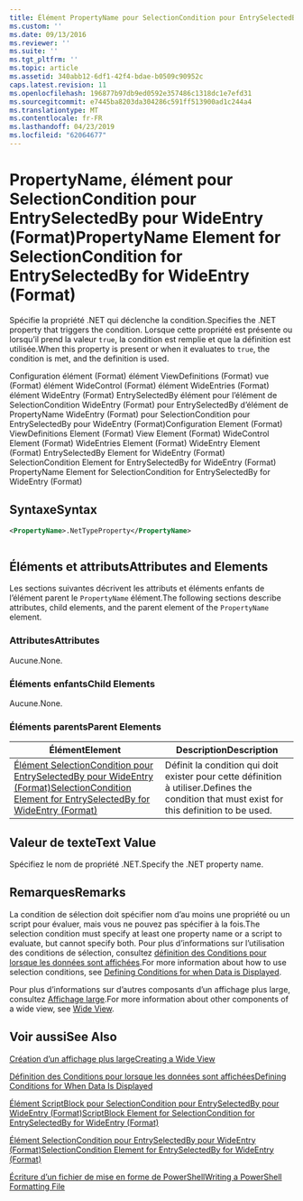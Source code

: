 ```yaml
---
title: Élément PropertyName pour SelectionCondition pour EntrySelectedBy pour WideEntry (Format) | Microsoft Docs
ms.custom: ''
ms.date: 09/13/2016
ms.reviewer: ''
ms.suite: ''
ms.tgt_pltfrm: ''
ms.topic: article
ms.assetid: 340abb12-6df1-42f4-bdae-b0509c90952c
caps.latest.revision: 11
ms.openlocfilehash: 196877b97db9ed0592e357486c1318dc1e7efd31
ms.sourcegitcommit: e7445ba8203da304286c591ff513900ad1c244a4
ms.translationtype: MT
ms.contentlocale: fr-FR
ms.lasthandoff: 04/23/2019
ms.locfileid: "62064677"
---
```

# <a name="propertyname-element-for-selectioncondition-for-entryselectedby-for-wideentry-format"></a><span data-ttu-id="5fefa-102">PropertyName, élément pour SelectionCondition pour EntrySelectedBy pour WideEntry (Format)</span><span class="sxs-lookup"><span data-stu-id="5fefa-102">PropertyName Element for SelectionCondition for EntrySelectedBy for WideEntry (Format)</span></span>

<span data-ttu-id="5fefa-103">Spécifie la propriété .NET qui déclenche la condition.</span><span class="sxs-lookup"><span data-stu-id="5fefa-103">Specifies the .NET property that triggers the condition.</span></span> <span data-ttu-id="5fefa-104">Lorsque cette propriété est présente ou lorsqu’il prend la valeur `true`, la condition est remplie et que la définition est utilisée.</span><span class="sxs-lookup"><span data-stu-id="5fefa-104">When this property is present or when it evaluates to `true`, the condition is met, and the definition is used.</span></span>

<span data-ttu-id="5fefa-105">Configuration élément (Format) élément ViewDefinitions (Format) vue (Format) élément WideControl (Format) élément WideEntries (Format) élément WideEntry (Format) EntrySelectedBy élément pour l’élément de SelectionCondition WideEntry (Format) pour EntrySelectedBy d’élément de PropertyName WideEntry (Format) pour SelectionCondition pour EntrySelectedBy pour WideEntry (Format)</span><span class="sxs-lookup"><span data-stu-id="5fefa-105">Configuration Element (Format) ViewDefinitions Element (Format) View Element (Format) WideControl Element (Format) WideEntries Element (Format) WideEntry Element (Format) EntrySelectedBy Element for WideEntry (Format) SelectionCondition Element for EntrySelectedBy for WideEntry (Format) PropertyName Element for SelectionCondition for EntrySelectedBy for WideEntry (Format)</span></span>

## <a name="syntax"></a><span data-ttu-id="5fefa-106">Syntaxe</span><span class="sxs-lookup"><span data-stu-id="5fefa-106">Syntax</span></span>

```xml
<PropertyName>.NetTypeProperty</PropertyName>
```

```csharp

```

## <a name="attributes-and-elements"></a><span data-ttu-id="5fefa-107">Éléments et attributs</span><span class="sxs-lookup"><span data-stu-id="5fefa-107">Attributes and Elements</span></span>

<span data-ttu-id="5fefa-108">Les sections suivantes décrivent les attributs et éléments enfants de l’élément parent le `PropertyName` élément.</span><span class="sxs-lookup"><span data-stu-id="5fefa-108">The following sections describe attributes, child elements, and the parent element of the `PropertyName` element.</span></span>

### <a name="attributes"></a><span data-ttu-id="5fefa-109">Attributes</span><span class="sxs-lookup"><span data-stu-id="5fefa-109">Attributes</span></span>

<span data-ttu-id="5fefa-110">Aucune.</span><span class="sxs-lookup"><span data-stu-id="5fefa-110">None.</span></span>

### <a name="child-elements"></a><span data-ttu-id="5fefa-111">Éléments enfants</span><span class="sxs-lookup"><span data-stu-id="5fefa-111">Child Elements</span></span>

<span data-ttu-id="5fefa-112">Aucune.</span><span class="sxs-lookup"><span data-stu-id="5fefa-112">None.</span></span>

### <a name="parent-elements"></a><span data-ttu-id="5fefa-113">Éléments parents</span><span class="sxs-lookup"><span data-stu-id="5fefa-113">Parent Elements</span></span>

|<span data-ttu-id="5fefa-114">Élément</span><span class="sxs-lookup"><span data-stu-id="5fefa-114">Element</span></span>|<span data-ttu-id="5fefa-115">Description</span><span class="sxs-lookup"><span data-stu-id="5fefa-115">Description</span></span>|
|-------------|-----------------|
|[<span data-ttu-id="5fefa-116">Élément SelectionCondition pour EntrySelectedBy pour WideEntry (Format)</span><span class="sxs-lookup"><span data-stu-id="5fefa-116">SelectionCondition Element for EntrySelectedBy for WideEntry (Format)</span></span>](./selectioncondition-element-for-entryselectedby-for-widecontrol-format.md)|<span data-ttu-id="5fefa-117">Définit la condition qui doit exister pour cette définition à utiliser.</span><span class="sxs-lookup"><span data-stu-id="5fefa-117">Defines the condition that must exist for this definition to be used.</span></span>|

## <a name="text-value"></a><span data-ttu-id="5fefa-118">Valeur de texte</span><span class="sxs-lookup"><span data-stu-id="5fefa-118">Text Value</span></span>

<span data-ttu-id="5fefa-119">Spécifiez le nom de propriété .NET.</span><span class="sxs-lookup"><span data-stu-id="5fefa-119">Specify the .NET property name.</span></span>

## <a name="remarks"></a><span data-ttu-id="5fefa-120">Remarques</span><span class="sxs-lookup"><span data-stu-id="5fefa-120">Remarks</span></span>

<span data-ttu-id="5fefa-121">La condition de sélection doit spécifier nom d’au moins une propriété ou un script pour évaluer, mais vous ne pouvez pas spécifier à la fois.</span><span class="sxs-lookup"><span data-stu-id="5fefa-121">The selection condition must specify at least one property name or a script to evaluate, but cannot specify both.</span></span> <span data-ttu-id="5fefa-122">Pour plus d’informations sur l’utilisation des conditions de sélection, consultez [définition des Conditions pour lorsque les données sont affichées](./defining-conditions-for-displaying-data.md).</span><span class="sxs-lookup"><span data-stu-id="5fefa-122">For more information about how to use selection conditions, see [Defining Conditions for when Data is Displayed](./defining-conditions-for-displaying-data.md).</span></span>

<span data-ttu-id="5fefa-123">Pour plus d’informations sur d’autres composants d’un affichage plus large, consultez [Affichage large](./creating-a-wide-view.md).</span><span class="sxs-lookup"><span data-stu-id="5fefa-123">For more information about other components of a wide view, see [Wide View](./creating-a-wide-view.md).</span></span>

## <a name="see-also"></a><span data-ttu-id="5fefa-124">Voir aussi</span><span class="sxs-lookup"><span data-stu-id="5fefa-124">See Also</span></span>

[<span data-ttu-id="5fefa-125">Création d’un affichage plus large</span><span class="sxs-lookup"><span data-stu-id="5fefa-125">Creating a Wide View</span></span>](./creating-a-wide-view.md)

[<span data-ttu-id="5fefa-126">Définition des Conditions pour lorsque les données sont affichées</span><span class="sxs-lookup"><span data-stu-id="5fefa-126">Defining Conditions for When Data Is Displayed</span></span>](./defining-conditions-for-displaying-data.md)

[<span data-ttu-id="5fefa-127">Élément ScriptBlock pour SelectionCondition pour EntrySelectedBy pour WideEntry (Format)</span><span class="sxs-lookup"><span data-stu-id="5fefa-127">ScriptBlock Element for SelectionCondition for EntrySelectedBy for WideEntry (Format)</span></span>](./scriptblock-element-for-selectioncondition-for-entryselectedby-for-widecontrol-format.md)

[<span data-ttu-id="5fefa-128">Élément SelectionCondition pour EntrySelectedBy pour WideEntry (Format)</span><span class="sxs-lookup"><span data-stu-id="5fefa-128">SelectionCondition Element for EntrySelectedBy for WideEntry (Format)</span></span>](./selectioncondition-element-for-entryselectedby-for-widecontrol-format.md)

[<span data-ttu-id="5fefa-129">Écriture d’un fichier de mise en forme de PowerShell</span><span class="sxs-lookup"><span data-stu-id="5fefa-129">Writing a PowerShell Formatting File</span></span>](./writing-a-powershell-formatting-file.md)
